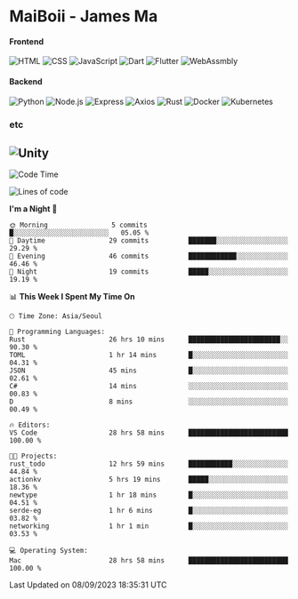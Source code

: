 # MaiBoii - James Ma

#### Frontend
![HTML](https://img.shields.io/badge/-HTML-E34F26?style=flat-square&logo=html5&logoColor=white)
![CSS](https://img.shields.io/badge/-CSS-1572B6?style=flat-square&logo=css3)
![JavaScript](https://img.shields.io/badge/-JavaScript-F7DF1E?style=flat-square&logo=javascript&logoColor=black)
![Dart](https://img.shields.io/badge/-Dart-0175C2?style=flat-square&logo=dart)
![Flutter](https://img.shields.io/badge/-Flutter-02569B?style=flat-square&logo=flutter)
![WebAssmbly](https://img.shields.io/badge/-WebAssembly-654FF0?style=flat-square&logo=webassembly&logoColor=white)


#### Backend
![Python](https://img.shields.io/badge/-Python-3776AB?style=flat-square&logo=python&logoColor=white)
![Node.js](https://img.shields.io/badge/-Node.js-339933?style=flat-square&logo=node.js&logoColor=white)
![Express](https://img.shields.io/badge/-Express-339933?style=flat-square&logo=express&logoColor=white)
![Axios](https://img.shields.io/badge/-Axios-5A29E4?style=flat-square&logo=axios&logoColor=white)
![Rust](https://img.shields.io/badge/-Rust-000000?style=flat-square&logo=rust&logoColor=white)
![Docker](https://img.shields.io/badge/-Docker-2496ED?style=flat-square&logo=docker&logoColor=white)
![Kubernetes](https://img.shields.io/badge/-Kubernetes-326CE5?style=flat-square&logo=kubernetes&logoColor=white)


### etc
![Unity](https://img.shields.io/badge/-Unity-FFFFFF?style=flat-square&logo=unity&logoColor=black)
---
<!--START_SECTION:waka-->
![Code Time](http://img.shields.io/badge/Code%20Time-616%20hrs%2054%20mins-blue)

![Lines of code](https://img.shields.io/badge/From%20Hello%20World%20I%27ve%20Written-44.4%20thousand%20lines%20of%20code-blue)

**I'm a Night 🦉** 

```text
🌞 Morning                5 commits           █░░░░░░░░░░░░░░░░░░░░░░░░   05.05 % 
🌆 Daytime                29 commits          ███████░░░░░░░░░░░░░░░░░░   29.29 % 
🌃 Evening                46 commits          ████████████░░░░░░░░░░░░░   46.46 % 
🌙 Night                  19 commits          █████░░░░░░░░░░░░░░░░░░░░   19.19 % 
```


📊 **This Week I Spent My Time On** 

```text
🕑︎ Time Zone: Asia/Seoul

💬 Programming Languages: 
Rust                     26 hrs 10 mins      ███████████████████████░░   90.30 % 
TOML                     1 hr 14 mins        █░░░░░░░░░░░░░░░░░░░░░░░░   04.31 % 
JSON                     45 mins             █░░░░░░░░░░░░░░░░░░░░░░░░   02.61 % 
C#                       14 mins             ░░░░░░░░░░░░░░░░░░░░░░░░░   00.83 % 
D                        8 mins              ░░░░░░░░░░░░░░░░░░░░░░░░░   00.49 % 

🔥 Editors: 
VS Code                  28 hrs 58 mins      █████████████████████████   100.00 % 

🐱‍💻 Projects: 
rust_todo                12 hrs 59 mins      ███████████░░░░░░░░░░░░░░   44.84 % 
actionkv                 5 hrs 19 mins       █████░░░░░░░░░░░░░░░░░░░░   18.36 % 
newtype                  1 hr 18 mins        █░░░░░░░░░░░░░░░░░░░░░░░░   04.51 % 
serde-eg                 1 hr 6 mins         █░░░░░░░░░░░░░░░░░░░░░░░░   03.82 % 
networking               1 hr 1 min          █░░░░░░░░░░░░░░░░░░░░░░░░   03.53 % 

💻 Operating System: 
Mac                      28 hrs 58 mins      █████████████████████████   100.00 % 
```


 Last Updated on 08/09/2023 18:35:31 UTC
<!--END_SECTION:waka-->

